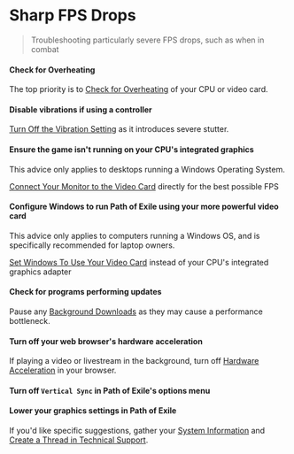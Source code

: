 # Sharp FPS Drops

> Troubleshooting particularly severe FPS drops, such as when in combat

<steps level="4">

#### Check for Overheating

The top priority is to [Check for Overheating](/miscellaneous/other/check-for-overheating) of your CPU or video card.

#### Disable vibrations if using a controller

[Turn Off the Vibration Setting](/miscellaneous/other/turn-off-vibration-setting) as it introduces severe stutter.

#### Ensure the game isn't running on your CPU's integrated graphics

<note>

This advice only applies to desktops running a Windows Operating System.

</note>

[Connect Your Monitor to the Video Card](/miscellaneous/other/connect-monitor-to-video-card) directly for the best possible FPS

#### Configure Windows to run Path of Exile using your more powerful video card

<note>

This advice only applies to computers running a Windows OS, and is specifically recommended for laptop owners.

</note>

[Set Windows To Use Your Video Card](/miscellaneous/other/set-windows-to-video-card) instead of your CPU's integrated graphics adapter

#### Check for programs performing updates

Pause any [Background Downloads](/miscellaneous/other/background-downloads) as they may cause a performance bottleneck.

#### Turn off your web browser's hardware acceleration

If playing a video or livestream in the background, turn off [Hardware Acceleration](/miscellaneous/other/hardware-acceleration) in your browser.

#### Turn off `Vertical Sync` in Path of Exile's options menu

#### Lower your graphics settings in Path of Exile

If you'd like specific suggestions, gather your [System Information](/information/system-info) and [Create a Thread in Technical Support](/miscellaneous/other/create-a-thread-in-technical-support).

</steps>
